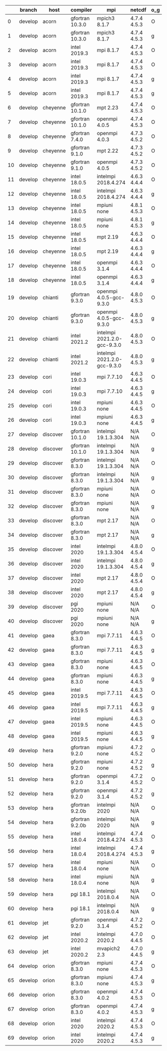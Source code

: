 |    | branch   | host     | compiler        | mpi                         | netcdf      | o_g   | os     | build   | u_pass   | u_fail   | s_pass   | s_fail   | e_pass   | e_fail   | nuopc_pass   | nuopc_fail   | artifacts_hash                                                                                                                                                        | modified                   |
|----|----------|----------|-----------------|-----------------------------|-------------|-------|--------|---------|----------|----------|----------|----------|----------|----------|--------------|--------------|-----------------------------------------------------------------------------------------------------------------------------------------------------------------------|----------------------------|
|  0 | develop  | acorn    | gfortran 10.3.0 | mpich3 8.1.7                | 4.7.4 4.5.3 | O     | Linux  | pass    | 13685    | 0        | 49       | 0        | 80       | 0        | 50           | 0            | [artifacts](https://github.com/esmf-org/esmf-test-artifacts/tree/2504ac18d51d5dd3b413c4f1a5b7deb9340be71a/develop/acorn/gfortran/10.3.0/O/mpich3/8.1.7)               | 2022-03-15 01:07:46.306090 |
|  1 | develop  | acorn    | gfortran 10.3.0 | mpich3 8.1.7                | 4.7.4 4.5.3 | g     | Linux  | pass    | 13685    | 0        | 49       | 0        | 80       | 0        | 50           | 0            | [artifacts](https://github.com/esmf-org/esmf-test-artifacts/tree/7b0fdb15252ed09820e6d309dff6a06b7dc2ba38/develop/acorn/gfortran/10.3.0/g/mpich3/8.1.7)               | 2022-03-15 01:07:46.306148 |
|  2 | develop  | acorn    | intel 2019.3    | mpi 8.1.7                   | 4.7.4 4.5.3 | O     | Linux  | pass    | 13685    | 0        | 49       | 0        | 80       | 0        | 50           | 0            | [artifacts](https://github.com/esmf-org/esmf-test-artifacts/tree/850257badeb16134616290d63cbd8dba22a7703f/develop/acorn/intel/2019.3/O/mpi/8.1.7)                     | 2022-03-15 01:07:46.306143 |
|  3 | develop  | acorn    | intel 2019.3    | mpi 8.1.7                   | 4.7.4 4.5.3 | O     | Unicos | pass    | fail     | fail     | fail     | fail     | fail     | fail     | 0            | 50           | [artifacts](https://github.com/esmf-org/esmf-test-artifacts/tree/ca766a7f919446be7e9a5e3e4dfd3a846f10e6b6/develop/acorn/intel/2019.3/O/mpi/8.1.7)                     | 2022-03-15 13:07:50.695970 |
|  4 | develop  | acorn    | intel 2019.3    | mpi 8.1.7                   | 4.7.4 4.5.3 | g     | Linux  | pass    | 13685    | 0        | 49       | 0        | 80       | 0        | 50           | 0            | [artifacts](https://github.com/esmf-org/esmf-test-artifacts/tree/8910a1c5bc1098903517ab6e1b288dfe666d77dc/develop/acorn/intel/2019.3/g/mpi/8.1.7)                     | 2022-03-15 01:07:46.306136 |
|  5 | develop  | acorn    | intel 2019.3    | mpi 8.1.7                   | 4.7.4 4.5.3 | g     | Unicos | pass    | fail     | fail     | fail     | fail     | fail     | fail     | 0            | 50           | [artifacts](https://github.com/esmf-org/esmf-test-artifacts/tree/94b7efc2bb85bbc8ee37eda140b059bc5bd2f617/develop/acorn/intel/2019.3/g/mpi/8.1.7)                     | 2022-03-15 13:07:50.695946 |
|  6 | develop  | cheyenne | gfortran 10.1.0 | mpt 2.23                    | 4.7.4 4.5.3 | O     | Linux  | pass    | 13685    | 0        | 49       | 0        | 80       | 0        | 50           | 0            | [artifacts](https://github.com/esmf-org/esmf-test-artifacts/tree/5cf6f7e6d1804566cd8f03b54db0e30be7898c55/develop/cheyenne/gfortran/10.1.0/O/mpt/2.23)                | 2022-03-15 13:09:29.215774 |
|  7 | develop  | cheyenne | gfortran 10.1.0 | openmpi 4.0.5               | 4.7.4 4.5.3 | O     | Linux  | pass    | 13685    | 0        | 49       | 0        | 80       | 0        | 50           | 0            | [artifacts](https://github.com/esmf-org/esmf-test-artifacts/tree/013c689618c31bdf65c6727e6e3e59e618865f7b/develop/cheyenne/gfortran/10.1.0/O/openmpi/4.0.5)           | 2022-03-15 13:09:29.215821 |
|  8 | develop  | cheyenne | gfortran 7.4.0  | openmpi 4.0.3               | 4.7.3 4.5.2 | O     | Linux  | pass    | 13685    | 0        | 49       | 0        | 80       | 0        | 50           | 0            | [artifacts](https://github.com/esmf-org/esmf-test-artifacts/tree/5cf6f7e6d1804566cd8f03b54db0e30be7898c55/develop/cheyenne/gfortran/7.4.0/O/openmpi/4.0.3)            | 2022-03-15 13:09:29.215825 |
|  9 | develop  | cheyenne | gfortran 9.1.0  | mpt 2.22                    | 4.7.3 4.5.2 | O     | Linux  | pass    | 13685    | 0        | 49       | 0        | 80       | 0        | 50           | 0            | [artifacts](https://github.com/esmf-org/esmf-test-artifacts/tree/741f6a6224b2aa2adff48e9e42dcc7e1a033b458/develop/cheyenne/gfortran/9.1.0/O/mpt/2.22)                 | 2022-03-15 13:09:29.215809 |
| 10 | develop  | cheyenne | gfortran 9.1.0  | openmpi 4.0.5               | 4.7.3 4.5.2 | O     | Linux  | pass    | 13685    | 0        | 49       | 0        | 80       | 0        | 50           | 0            | [artifacts](https://github.com/esmf-org/esmf-test-artifacts/tree/5fda5129096d886b4af578358ac62a9d318f125c/develop/cheyenne/gfortran/9.1.0/O/openmpi/4.0.5)            | 2022-03-15 13:09:29.215709 |
| 11 | develop  | cheyenne | intel 18.0.5    | intelmpi 2018.4.274         | 4.6.3 4.4.4 | O     | Linux  | pass    | 13685    | 0        | 49       | 0        | 80       | 0        | 50           | 0            | [artifacts](https://github.com/esmf-org/esmf-test-artifacts/tree/066bba4859463b854e0897858e8b75283756b76f/develop/cheyenne/intel/18.0.5/O/intelmpi/2018.4.274)        | 2022-03-15 13:09:29.215796 |
| 12 | develop  | cheyenne | intel 18.0.5    | intelmpi 2018.4.274         | 4.6.3 4.4.4 | g     | Linux  | pass    | 13685    | 0        | 49       | 0        | 80       | 0        | 50           | 0            | [artifacts](https://github.com/esmf-org/esmf-test-artifacts/tree/386ef7e7120e213f039fefc5d600d2856991ea84/develop/cheyenne/intel/18.0.5/g/intelmpi/2018.4.274)        | 2022-03-15 13:09:29.215805 |
| 13 | develop  | cheyenne | intel 18.0.5    | mpiuni none                 | 4.8.1 4.5.3 | O     | Linux  | pass    | 12158    | 0        | 8        | 0        | 43       | 0        | 0            | 50           | [artifacts](https://github.com/esmf-org/esmf-test-artifacts/tree/821726b7933afd7eb963317f5b8694f2efd2ef60/develop/cheyenne/intel/18.0.5/O/mpiuni/none)                | 2022-03-15 13:09:29.215829 |
| 14 | develop  | cheyenne | intel 18.0.5    | mpiuni none                 | 4.8.1 4.5.3 | g     | Linux  | pass    | 12158    | 0        | 8        | 0        | 43       | 0        | 0            | 50           | [artifacts](https://github.com/esmf-org/esmf-test-artifacts/tree/27421bde6123aaae0380e9442b199131ba200b41/develop/cheyenne/intel/18.0.5/g/mpiuni/none)                | 2022-03-15 13:09:29.215800 |
| 15 | develop  | cheyenne | intel 18.0.5    | mpt 2.19                    | 4.6.3 4.4.4 | O     | Linux  | pass    | 13685    | 0        | 49       | 0        | 80       | 0        | 50           | 0            | [artifacts](https://github.com/esmf-org/esmf-test-artifacts/tree/cb5b881a8de76167180cb41adf1f49b1ea7e4357/develop/cheyenne/intel/18.0.5/O/mpt/2.19)                   | 2022-03-15 13:09:29.215837 |
| 16 | develop  | cheyenne | intel 18.0.5    | mpt 2.19                    | 4.6.3 4.4.4 | g     | Linux  | pass    | 13685    | 0        | 49       | 0        | 80       | 0        | 50           | 0            | [artifacts](https://github.com/esmf-org/esmf-test-artifacts/tree/cf7d5cbff768b8a69e7e3f86d7d7da0fc4cdbc43/develop/cheyenne/intel/18.0.5/g/mpt/2.19)                   | 2022-03-15 13:09:29.215833 |
| 17 | develop  | cheyenne | intel 18.0.5    | openmpi 3.1.4               | 4.6.3 4.4.4 | O     | Linux  | pass    | 13685    | 0        | 49       | 0        | 80       | 0        | 50           | 0            | [artifacts](https://github.com/esmf-org/esmf-test-artifacts/tree/5bf71b1ce02a1749f661451d95dedb451a7c117c/develop/cheyenne/intel/18.0.5/O/openmpi/3.1.4)              | 2022-03-15 13:09:29.215817 |
| 18 | develop  | cheyenne | intel 18.0.5    | openmpi 3.1.4               | 4.6.3 4.4.4 | g     | Linux  | pass    | 13685    | 0        | 49       | 0        | 80       | 0        | 50           | 0            | [artifacts](https://github.com/esmf-org/esmf-test-artifacts/tree/9a271a153d2f4624a5503106f60b38a48682cc7e/develop/cheyenne/intel/18.0.5/g/openmpi/3.1.4)              | 2022-03-15 13:09:29.215813 |
| 19 | develop  | chianti  | gfortran 9.3.0  | openmpi 4.0.5-gcc-9.3.0     | 4.8.0 4.5.3 | O     | Linux  | pass    | 13685    | 0        | 49       | 0        | 80       | 0        | 44           | 6            | [artifacts](https://github.com/esmf-org/esmf-test-artifacts/tree/9f641f8f96e172674b2d1324b13a5bb8d5c5204a/develop/chianti/gfortran/9.3.0/O/openmpi/4.0.5-gcc-9.3.0)   | 2022-03-15 12:10:59.060474 |
| 20 | develop  | chianti  | gfortran 9.3.0  | openmpi 4.0.5-gcc-9.3.0     | 4.8.0 4.5.3 | g     | Linux  | pass    | 13685    | 0        | 49       | 0        | 80       | 0        | 44           | 6            | [artifacts](https://github.com/esmf-org/esmf-test-artifacts/tree/534d7f3a665718a8ac931402cb4064137a7f64b0/develop/chianti/gfortran/9.3.0/g/openmpi/4.0.5-gcc-9.3.0)   | 2022-03-15 12:10:59.060435 |
| 21 | develop  | chianti  | intel 2021.2    | intelmpi 2021.2.0-gcc-9.3.0 | 4.8.0 4.5.3 | O     | Linux  | pass    | 13685    | 0        | 49       | 0        | 80       | 0        | 44           | 6            | [artifacts](https://github.com/esmf-org/esmf-test-artifacts/tree/19d9009777df6626c2ca728d525436ec2fc3c1b6/develop/chianti/intel/2021.2/O/intelmpi/2021.2.0-gcc-9.3.0) | 2022-03-15 12:10:59.060468 |
| 22 | develop  | chianti  | intel 2021.2    | intelmpi 2021.2.0-gcc-9.3.0 | 4.8.0 4.5.3 | g     | Linux  | pass    | 13685    | 0        | 49       | 0        | 80       | 0        | 44           | 6            | [artifacts](https://github.com/esmf-org/esmf-test-artifacts/tree/78c73524883b77b20e46bc894637058810576072/develop/chianti/intel/2021.2/g/intelmpi/2021.2.0-gcc-9.3.0) | 2022-03-15 12:10:59.060461 |
| 23 | develop  | cori     | intel 19.0.3    | mpi 7.7.10                  | 4.6.3 4.4.5 | O     | Unicos | pass    | pending  | pending  | pending  | pending  | pending  | pending  | pending      | pending      | [artifacts](https://github.com/esmf-org/esmf-test-artifacts/tree/2cd7316916c76d022011fbb5df9a788679e41267/develop/cori/intel/19.0.3/O/mpi/7.7.10)                     | 2022-03-15 12:12:00.111750 |
| 24 | develop  | cori     | intel 19.0.3    | mpi 7.7.10                  | 4.6.3 4.4.5 | g     | Unicos | pass    | pending  | pending  | pending  | pending  | pending  | pending  | pending      | pending      | [artifacts](https://github.com/esmf-org/esmf-test-artifacts/tree/074fdba74f8ee294f463d6e0dcd4c35efe227019/develop/cori/intel/19.0.3/g/mpi/7.7.10)                     | 2022-03-15 12:12:00.111755 |
| 25 | develop  | cori     | intel 19.0.3    | mpiuni none                 | 4.6.3 4.4.5 | O     | Unicos | pass    | pending  | pending  | pending  | pending  | pending  | pending  | pending      | pending      | [artifacts](https://github.com/esmf-org/esmf-test-artifacts/tree/953de25006369bc417e02fa85ec4845224c3bb2d/develop/cori/intel/19.0.3/O/mpiuni/none)                    | 2022-03-15 12:12:00.111743 |
| 26 | develop  | cori     | intel 19.0.3    | mpiuni none                 | 4.6.3 4.4.5 | g     | Unicos | pass    | pending  | pending  | pending  | pending  | pending  | pending  | pending      | pending      | [artifacts](https://github.com/esmf-org/esmf-test-artifacts/tree/f56b0f613d6269c847e1f4267cde0edafc1d6cf6/develop/cori/intel/19.0.3/g/mpiuni/none)                    | 2022-03-15 12:12:00.111715 |
| 27 | develop  | discover | gfortran 10.1.0 | intelmpi 19.1.3.304         | N/A N/A     | O     | Linux  | pass    | 13670    | 15       | 49       | 0        | 80       | 0        | 50           | 0            | [artifacts](https://github.com/esmf-org/esmf-test-artifacts/tree/ba6ecc10071788619a5b51d9a577d72923689fc4/develop/discover/gfortran/10.1.0/O/intelmpi/19.1.3.304)     | 2022-03-15 12:13:47.552869 |
| 28 | develop  | discover | gfortran 10.1.0 | intelmpi 19.1.3.304         | N/A N/A     | g     | Linux  | pass    | 13670    | 15       | 49       | 0        | 80       | 0        | 50           | 0            | [artifacts](https://github.com/esmf-org/esmf-test-artifacts/tree/136389b81f816805d0d743ead467e174b0d2adca/develop/discover/gfortran/10.1.0/g/intelmpi/19.1.3.304)     | 2022-03-15 12:13:47.552895 |
| 29 | develop  | discover | gfortran 8.3.0  | intelmpi 19.1.3.304         | N/A N/A     | O     | Linux  | pass    | 13670    | 15       | 49       | 0        | 80       | 0        | 50           | 0            | [artifacts](https://github.com/esmf-org/esmf-test-artifacts/tree/31b43b03d301de315adbdf138394373a4af8965f/develop/discover/gfortran/8.3.0/O/intelmpi/19.1.3.304)      | 2022-03-15 12:13:47.552908 |
| 30 | develop  | discover | gfortran 8.3.0  | intelmpi 19.1.3.304         | N/A N/A     | g     | Linux  | pass    | 13670    | 15       | 49       | 0        | 80       | 0        | 50           | 0            | [artifacts](https://github.com/esmf-org/esmf-test-artifacts/tree/369797f472acefd38a5d3ba2bcbe0ff23fdfbd5a/develop/discover/gfortran/8.3.0/g/intelmpi/19.1.3.304)      | 2022-03-15 12:13:47.552860 |
| 31 | develop  | discover | gfortran 8.3.0  | mpiuni none                 | N/A N/A     | O     | Linux  | pass    | 12158    | 0        | 8        | 0        | 43       | 0        | 0            | 50           | [artifacts](https://github.com/esmf-org/esmf-test-artifacts/tree/45095cb8dcc388149d7ab3954b0953437fda48c0/develop/discover/gfortran/8.3.0/O/mpiuni/none)              | 2022-03-15 12:13:47.552891 |
| 32 | develop  | discover | gfortran 8.3.0  | mpiuni none                 | N/A N/A     | g     | Linux  | pass    | 12158    | 0        | 8        | 0        | 43       | 0        | 0            | 50           | [artifacts](https://github.com/esmf-org/esmf-test-artifacts/tree/3bf16f720e38d06bea4fdccdb533762c0d1f32bc/develop/discover/gfortran/8.3.0/g/mpiuni/none)              | 2022-03-15 12:13:47.552887 |
| 33 | develop  | discover | gfortran 8.3.0  | mpt 2.17                    | N/A N/A     | O     | Linux  | pass    | 13685    | 0        | 49       | 0        | 80       | 0        | 46           | 4            | [artifacts](https://github.com/esmf-org/esmf-test-artifacts/tree/3de733184805ef408cb3e11e803672716471cce8/develop/discover/gfortran/8.3.0/O/mpt/2.17)                 | 2022-03-15 12:13:47.552854 |
| 34 | develop  | discover | gfortran 8.3.0  | mpt 2.17                    | N/A N/A     | g     | Linux  | pass    | 13685    | 0        | 49       | 0        | 80       | 0        | 46           | 4            | [artifacts](https://github.com/esmf-org/esmf-test-artifacts/tree/9c060d538ee38d465e8ace79d1b1720010210980/develop/discover/gfortran/8.3.0/g/mpt/2.17)                 | 2022-03-15 12:13:47.552874 |
| 35 | develop  | discover | intel 2020      | intelmpi 19.1.3.304         | 4.8.0 4.5.4 | O     | Linux  | pass    | 13685    | 0        | 49       | 0        | 80       | 0        | 50           | 0            | [artifacts](https://github.com/esmf-org/esmf-test-artifacts/tree/86ecb31d4c61b3249cdca3c59669c5bc87b173d3/develop/discover/intel/2020/O/intelmpi/19.1.3.304)          | 2022-03-15 12:13:47.552904 |
| 36 | develop  | discover | intel 2020      | intelmpi 19.1.3.304         | 4.8.0 4.5.4 | g     | Linux  | pass    | 13685    | 0        | 49       | 0        | 80       | 0        | 50           | 0            | [artifacts](https://github.com/esmf-org/esmf-test-artifacts/tree/71cd5af7b3cdebadff4d9c6bf2bbcd1a1c1c4703/develop/discover/intel/2020/g/intelmpi/19.1.3.304)          | 2022-03-15 12:13:47.552899 |
| 37 | develop  | discover | intel 2020      | mpt 2.17                    | 4.8.0 4.5.4 | O     | Linux  | pass    | 13685    | 0        | 49       | 0        | 80       | 0        | 50           | 0            | [artifacts](https://github.com/esmf-org/esmf-test-artifacts/tree/587eafa837df88de8b9c66b6881ce98d80bdca06/develop/discover/intel/2020/O/mpt/2.17)                     | 2022-03-15 12:13:47.552878 |
| 38 | develop  | discover | intel 2020      | mpt 2.17                    | 4.8.0 4.5.4 | g     | Linux  | pass    | 13685    | 0        | 49       | 0        | 80       | 0        | 50           | 0            | [artifacts](https://github.com/esmf-org/esmf-test-artifacts/tree/b7395ca1866bca4e4c8378c6c2ea3070f557b507/develop/discover/intel/2020/g/mpt/2.17)                     | 2022-03-15 12:13:47.552865 |
| 39 | develop  | discover | pgi 2020        | mpiuni none                 | N/A N/A     | O     | Linux  | pass    | 11536    | 622      | 6        | 2        | 40       | 3        | 0            | 50           | [artifacts](https://github.com/esmf-org/esmf-test-artifacts/tree/c0429fd4a605eca1c33f76c6e675f381c1c1f769/develop/discover/pgi/2020/O/mpiuni/none)                    | 2022-03-15 12:13:47.552883 |
| 40 | develop  | discover | pgi 2020        | mpiuni none                 | N/A N/A     | g     | Linux  | pass    | 11536    | 622      | 4        | 4        | 40       | 3        | 0            | 50           | [artifacts](https://github.com/esmf-org/esmf-test-artifacts/tree/69b20b8d7917e8dfc5f28e89d35a03e94cbcbc3d/develop/discover/pgi/2020/g/mpiuni/none)                    | 2022-03-15 12:13:47.552829 |
| 41 | develop  | gaea     | gfortran 8.3.0  | mpi 7.7.11                  | 4.6.3 4.4.5 | O     | Unicos | pass    | 13684    | 1        | 49       | 0        | 80       | 0        | 47           | 3            | [artifacts](https://github.com/esmf-org/esmf-test-artifacts/tree/b45bc56741fa2077f7a24408294cb6d609d62eee/develop/gaea/gfortran/8.3.0/O/mpi/7.7.11)                   | 2022-03-15 12:15:37.945269 |
| 42 | develop  | gaea     | gfortran 8.3.0  | mpi 7.7.11                  | 4.6.3 4.4.5 | g     | Unicos | pass    | 13684    | 1        | 49       | 0        | 80       | 0        | 47           | 3            | [artifacts](https://github.com/esmf-org/esmf-test-artifacts/tree/ce0383a086831c0aa5fe1b149f9fc6f87e6ea7c9/develop/gaea/gfortran/8.3.0/g/mpi/7.7.11)                   | 2022-03-15 12:15:37.945374 |
| 43 | develop  | gaea     | gfortran 8.3.0  | mpiuni none                 | 4.6.3 4.4.5 | O     | Unicos | pass    | 12158    | 0        | 8        | 0        | 43       | 0        | 0            | 50           | [artifacts](https://github.com/esmf-org/esmf-test-artifacts/tree/6c0b6aec45da44d0801ee9e6ebba949d12735c11/develop/gaea/gfortran/8.3.0/O/mpiuni/none)                  | 2022-03-15 12:15:37.945302 |
| 44 | develop  | gaea     | gfortran 8.3.0  | mpiuni none                 | 4.6.3 4.4.5 | g     | Unicos | pass    | 12158    | 0        | 8        | 0        | 43       | 0        | 0            | 50           | [artifacts](https://github.com/esmf-org/esmf-test-artifacts/tree/e960412ed01becd83da4f4fdf9d80b69b470f1c2/develop/gaea/gfortran/8.3.0/g/mpiuni/none)                  | 2022-03-15 12:15:37.945204 |
| 45 | develop  | gaea     | intel 2019.5    | mpi 7.7.11                  | 4.6.3 4.4.5 | O     | Unicos | pass    | 13670    | 15       | 49       | 0        | 80       | 0        | 47           | 3            | [artifacts](https://github.com/esmf-org/esmf-test-artifacts/tree/5c956a74a5b94ccea82c1474c6ef5064e140f261/develop/gaea/intel/2019.5/O/mpi/7.7.11)                     | 2022-03-15 12:15:37.945318 |
| 46 | develop  | gaea     | intel 2019.5    | mpi 7.7.11                  | 4.6.3 4.4.5 | g     | Unicos | pass    | 13670    | 15       | 49       | 0        | 80       | 0        | 47           | 3            | [artifacts](https://github.com/esmf-org/esmf-test-artifacts/tree/851b78a8832a52ddbf3159abdf416a92544df5d8/develop/gaea/intel/2019.5/g/mpi/7.7.11)                     | 2022-03-15 12:15:37.945333 |
| 47 | develop  | gaea     | intel 2019.5    | mpiuni none                 | 4.6.3 4.4.5 | O     | Unicos | pass    | 12143    | 15       | 8        | 0        | 43       | 0        | 0            | 50           | [artifacts](https://github.com/esmf-org/esmf-test-artifacts/tree/c3a74b3cf66d2fe2ba81e34c2783a4ebaee6f83b/develop/gaea/intel/2019.5/O/mpiuni/none)                    | 2022-03-15 12:15:37.945347 |
| 48 | develop  | gaea     | intel 2019.5    | mpiuni none                 | 4.6.3 4.4.5 | g     | Unicos | pass    | 12143    | 15       | 8        | 0        | 43       | 0        | 0            | 50           | [artifacts](https://github.com/esmf-org/esmf-test-artifacts/tree/b45bc56741fa2077f7a24408294cb6d609d62eee/develop/gaea/intel/2019.5/g/mpiuni/none)                    | 2022-03-15 12:15:37.945361 |
| 49 | develop  | hera     | gfortran 9.2.0  | mpiuni none                 | 4.7.2 4.5.2 | O     | Linux  | pass    | 12158    | 0        | 8        | 0        | 43       | 0        | 0            | 50           | [artifacts](https://github.com/esmf-org/esmf-test-artifacts/tree/8204e19226752296f0d282afc2f265ae62a44895/develop/hera/gfortran/9.2.0/O/mpiuni/none)                  | 2022-03-15 12:18:18.031275 |
| 50 | develop  | hera     | gfortran 9.2.0  | mpiuni none                 | 4.7.2 4.5.2 | g     | Linux  | pass    | 12158    | 0        | 8        | 0        | 43       | 0        | 0            | 50           | [artifacts](https://github.com/esmf-org/esmf-test-artifacts/tree/6e7d76ff00d60ce3228f794e227adee3c1490f1b/develop/hera/gfortran/9.2.0/g/mpiuni/none)                  | 2022-03-15 12:18:18.031251 |
| 51 | develop  | hera     | gfortran 9.2.0  | openmpi 3.1.4               | 4.7.2 4.5.2 | O     | Linux  | pass    | 13685    | 0        | 49       | 0        | 80       | 0        | 50           | 0            | [artifacts](https://github.com/esmf-org/esmf-test-artifacts/tree/e25f6bcd8cc6edb1b6907c5a0517f9980e6ccafd/develop/hera/gfortran/9.2.0/O/openmpi/3.1.4)                | 2022-03-15 12:18:18.031284 |
| 52 | develop  | hera     | gfortran 9.2.0  | openmpi 3.1.4               | 4.7.2 4.5.2 | g     | Linux  | pass    | 13685    | 0        | 49       | 0        | 80       | 0        | 50           | 0            | [artifacts](https://github.com/esmf-org/esmf-test-artifacts/tree/2261d19a4d7de4fa4d5ec81e4bf0d847ebc38202/develop/hera/gfortran/9.2.0/g/openmpi/3.1.4)                | 2022-03-15 12:18:18.031307 |
| 53 | develop  | hera     | gfortran 9.2.0b | intelmpi 2020               | N/A N/A     | O     | Linux  | pass    | 0        | 8807     | 0        | 49       | 0        | 80       | 0            | 50           | [artifacts](https://github.com/esmf-org/esmf-test-artifacts/tree/b1613e9805e3979d771e07ddaa2c972010200a46/develop/hera/gfortran/9.2.0b/O/intelmpi/2020)               | 2022-03-15 12:18:18.031259 |
| 54 | develop  | hera     | gfortran 9.2.0b | intelmpi 2020               | N/A N/A     | g     | Linux  | pass    | 0        | 8807     | 0        | 49       | 0        | 80       | 0            | 50           | [artifacts](https://github.com/esmf-org/esmf-test-artifacts/tree/cb42475c258bde9c006f644b80455d3ce9e32d84/develop/hera/gfortran/9.2.0b/g/intelmpi/2020)               | 2022-03-15 12:18:18.031279 |
| 55 | develop  | hera     | intel 18.0.4    | intelmpi 2018.4.274         | 4.7.4 4.5.3 | O     | Linux  | pass    | 13685    | 0        | 49       | 0        | 80       | 0        | 50           | 0            | [artifacts](https://github.com/esmf-org/esmf-test-artifacts/tree/9038556b2d4d16f93913583e8b65fe663e8f4b6f/develop/hera/intel/18.0.4/O/intelmpi/2018.4.274)            | 2022-03-15 12:18:18.031298 |
| 56 | develop  | hera     | intel 18.0.4    | intelmpi 2018.4.274         | 4.7.4 4.5.3 | g     | Linux  | pass    | 13685    | 0        | 49       | 0        | 80       | 0        | 50           | 0            | [artifacts](https://github.com/esmf-org/esmf-test-artifacts/tree/9038556b2d4d16f93913583e8b65fe663e8f4b6f/develop/hera/intel/18.0.4/g/intelmpi/2018.4.274)            | 2022-03-15 12:18:18.031302 |
| 57 | develop  | hera     | intel 18.0.4    | mpiuni none                 | N/A N/A     | O     | Linux  | fail    | fail     | fail     | fail     | fail     | fail     | fail     | 0            | 50           | [artifacts](https://github.com/esmf-org/esmf-test-artifacts/tree/d880bb761e0de59928bc70485f44b8ba18026aa7/develop/hera/intel/18.0.4/O/mpiuni/none)                    | 2022-03-15 12:18:18.031221 |
| 58 | develop  | hera     | intel 18.0.4    | mpiuni none                 | N/A N/A     | g     | Linux  | fail    | fail     | fail     | fail     | fail     | fail     | fail     | 0            | 50           | [artifacts](https://github.com/esmf-org/esmf-test-artifacts/tree/b3ec24bd05ce7acf6c73bc1ec88baf885e275c82/develop/hera/intel/18.0.4/g/mpiuni/none)                    | 2022-03-15 12:18:18.031270 |
| 59 | develop  | hera     | pgi 18.1        | intelmpi 2018.0.4           | N/A N/A     | O     | Linux  | fail    | fail     | fail     | fail     | fail     | fail     | fail     | 0            | 50           | [artifacts](https://github.com/esmf-org/esmf-test-artifacts/tree/334e08fb41af41392d5e9ae688f74d8b9e5b9a61/develop/hera/pgi/18.1/O/intelmpi/2018.0.4)                  | 2022-03-15 12:18:18.031294 |
| 60 | develop  | hera     | pgi 18.1        | intelmpi 2018.0.4           | N/A N/A     | g     | Linux  | fail    | fail     | fail     | fail     | fail     | fail     | fail     | 0            | 50           | [artifacts](https://github.com/esmf-org/esmf-test-artifacts/tree/f614f2c3840af1a5d71434f7d8c933e1fcff36b8/develop/hera/pgi/18.1/g/intelmpi/2018.0.4)                  | 2022-03-15 12:18:18.031265 |
| 61 | develop  | jet      | gfortran 9.2.0  | openmpi 3.1.4               | 4.7.2 4.5.2 | O     | Linux  | pass    | pending  | pending  | pending  | pending  | pending  | pending  | pending      | pending      | [artifacts](https://github.com/esmf-org/esmf-test-artifacts/tree/7cc06e83b3b83e5fdfbce1a938dd9b24437bfbf7/develop/jet/gfortran/9.2.0/O/openmpi/3.1.4)                 | 2022-03-15 12:20:24.429116 |
| 62 | develop  | jet      | intel 2020.2    | intelmpi 2020.2             | 4.7.0 4.4.5 | O     | Linux  | pass    | pending  | pending  | pending  | pending  | pending  | pending  | pending      | pending      | [artifacts](https://github.com/esmf-org/esmf-test-artifacts/tree/d47875f452f51ce1f4d3e6051dde36fe8912ab5e/develop/jet/intel/2020.2/O/intelmpi/2020.2)                 | 2022-03-15 12:20:24.429144 |
| 63 | develop  | jet      | intel 2020.2    | mvapich2 2.3                | 4.7.0 4.4.5 | g     | Linux  | pass    | 13685    | 0        | 49       | 0        | 80       | 0        | 44           | 6            | [artifacts](https://github.com/esmf-org/esmf-test-artifacts/tree/c855a4b265350ee18ddc2789f4b4a16d9b91d548/develop/jet/intel/2020.2/g/mvapich2/2.3)                    | 2022-03-15 03:18:22.153184 |
| 64 | develop  | orion    | gfortran 8.3.0  | mpiuni none                 | 4.7.4 4.5.3 | O     | Linux  | pass    | 12158    | 0        | 8        | 0        | 43       | 0        | 0            | 50           | [artifacts](https://github.com/esmf-org/esmf-test-artifacts/tree/9a8ef2e08f57a9f770dfba1d8c7e9b66bc690703/develop/orion/gfortran/8.3.0/O/mpiuni/none)                 | 2022-03-15 12:22:28.106920 |
| 65 | develop  | orion    | gfortran 8.3.0  | mpiuni none                 | 4.7.4 4.5.3 | g     | Linux  | pass    | 12158    | 0        | 8        | 0        | 43       | 0        | 0            | 50           | [artifacts](https://github.com/esmf-org/esmf-test-artifacts/tree/db9cce84f6bf269e8e71dc08959ef6036213addf/develop/orion/gfortran/8.3.0/g/mpiuni/none)                 | 2022-03-15 12:22:28.106978 |
| 66 | develop  | orion    | gfortran 8.3.0  | openmpi 4.0.2               | 4.7.4 4.5.3 | O     | Linux  | pass    | 13685    | 0        | 49       | 0        | 80       | 0        | 50           | 0            | [artifacts](https://github.com/esmf-org/esmf-test-artifacts/tree/b6d3140302dd3fc3322e5d0dc7f52803016b4821/develop/orion/gfortran/8.3.0/O/openmpi/4.0.2)               | 2022-03-15 12:22:28.106984 |
| 67 | develop  | orion    | gfortran 8.3.0  | openmpi 4.0.2               | 4.7.4 4.5.3 | g     | Linux  | pass    | 13685    | 0        | 49       | 0        | 80       | 0        | 50           | 0            | [artifacts](https://github.com/esmf-org/esmf-test-artifacts/tree/4e2deadf6a17325230a4cd0543b5745ef998f5e9/develop/orion/gfortran/8.3.0/g/openmpi/4.0.2)               | 2022-03-15 12:22:28.106972 |
| 68 | develop  | orion    | intel 2020      | intelmpi 2020.2             | 4.7.4 4.5.3 | O     | Linux  | pass    | fail     | fail     | fail     | fail     | fail     | fail     | 0            | 0            | [artifacts](https://github.com/esmf-org/esmf-test-artifacts/tree/147457a7ed0837605ae9932485ad1ce2e5e6dfda/develop/orion/intel/2020/O/intelmpi/2020.2)                 | 2022-03-15 12:22:28.106965 |
| 69 | develop  | orion    | intel 2020      | intelmpi 2020.2             | 4.7.4 4.5.3 | g     | Linux  | pass    | fail     | fail     | fail     | fail     | fail     | fail     | 0            | 0            | [artifacts](https://github.com/esmf-org/esmf-test-artifacts/tree/de888658ffc5c722aae80f4e8884621f7ca2ce05/develop/orion/intel/2020/g/intelmpi/2020.2)                 | 2022-03-15 12:22:28.106957 |